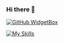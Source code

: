 ### Hi there 👋
[![GitHub WidgetBox](https://github-widgetbox.vercel.app/api/profile?username=Thanaporn0&data=followers,repositories,stars,commits&theme=nautilus)](https://github.com/Jurredr/github-widgetbox)

[![My Skills](https://skillicons.dev/icons?i=vscode,js,html,css,arduino,c,bootstrap,git,github,ps,pr)](https://skillicons.dev)


